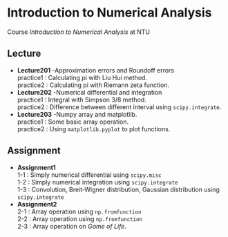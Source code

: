 # Introduction to Numerical Analysis
Course _Introduction to Numerical Analysis_ at NTU

## Lecture
  - **Lecture201** -Approximation errors and Roundoff errors<br />
  practice1 : Calculating pi with Liu Hui method.<br />
  practice2 : Calculating pi with Riemann zeta function.<br />
  - **Lecture202** -Numerical differential and integration<br />
  practice1 : Integral with Simpson 3/8 method.<br />
  practice2 : Difference between different interval using `scipy.integrate`.<br />
  - **Lecture203** -Numpy array and matplotlib.<br />
  practice1 : Some basic array operation.<br />
  practice2 : Using `matplotlib.pyplot` to plot functions.<br />
  
## Assignment
  - **Assignment1**<br />
  1-1 : Simply numerical differential using `scipy.misc`<br/>
  1-2 : Simply numerical integration using `scipy.integrate`<br />
  1-3 : Convolution, Breit-Wigner distribution, Gaussian distribution using `scipy.integrate`<br />
  - **Assignment2**<br />
  2-1 : Array operation using `np.fromfunction`<br />
  2-2 : Array operation using `np.fromfunction`<br />
  2-3 : Array operation on _Game of Life_.<br />
